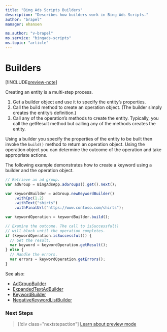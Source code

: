 ```yaml
---
title: "Bing Ads Scripts Builders"
description: "Describes how builders work in Bing Ads Scripts."
author: "brapel"
manager: ehansen

ms.author: "v-brapel"
ms.service: "bingads-scripts"
ms.topic: "article"
---
```


# Builders

[!INCLUDE[preview-note](../includes/preview-note.md)]

Creating an entity is a multi-step process. 

1. Get a builder object and use it to specify the entity’s properties. 
2. Call the build method to create an operation object. (The builder simply creates the entity’s definition.) 
3. Call any of the operation’s methods to create the entity. Typically, you call the getResult method but calling any of the methods creates the entity.

Using a builder you specify the properties of the entity to be built then invoke the `build()` method to return an operation object.  Using the operation object you can determine the outcome of the operation and take appropriate actions. 

The following example demonstrates how to create a keyword using a builder and the operation object.

```javascript
// Retrieve an ad group.
var adGroup = BingAdsApp.adGroups().get().next();

var keywordBuilder = adGroup.newKeywordBuilder()
    .withCpc(1.2)
    .withText("shirts")
    .withFinalUrl("https://www.contoso.com/shirts");

var keywordOperation = keywordBuilder.build();

// Examine the outcome. The call to isSuccessful()
// will block until the operation completes.
if (keywordOperation.isSuccessful()) {
  // Get the result.
  var keyword = keywordOperation.getResult();
} else {
  // Handle the errors.
  var errors = keywordOperation.getErrors();
}
```
See also:
- [AdGroupBuilder](../reference/AdGroupBuilder)
- [ExpandedTextAdBuilder](../reference/ExpandedTextAdBuilder)
- [KeywordBuilder](../reference/KeywordBuilder)
- [NegativeKeywordListBuilder](../reference/NegativeKeywordListBuilder)

### Next Steps

> [!div class="nextstepaction"]
> [Learn about preview mode](./preview-mode.md)